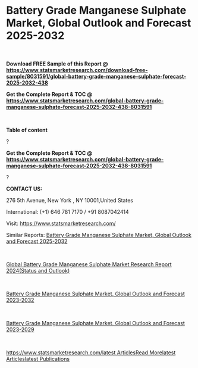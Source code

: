 <h1>Battery Grade Manganese Sulphate Market, Global Outlook and Forecast 2025-2032</h1><br/><p><strong>Download FREE Sample of this Report @ <a href="https://www.statsmarketresearch.com/download-free-sample/8031591/global-battery-grade-manganese-sulphate-forecast-2025-2032-438">https://www.statsmarketresearch.com/download-free-sample/8031591/global-battery-grade-manganese-sulphate-forecast-2025-2032-438</a></strong></p>
 
 
 
 <div><b>Get the Complete Report & TOC @ <a href="https://www.statsmarketresearch.com/global-battery-grade-manganese-sulphate-forecast-2025-2032-438-8031591">https://www.statsmarketresearch.com/global-battery-grade-manganese-sulphate-forecast-2025-2032-438-8031591</a></b></div>
 
 
 
 <p><br />
 
 <b>Table of content</b></p>
 
 
 
 <p>? </p>
 
 
 
 <div><b>Get the Complete Report & TOC @ <a href="https://www.statsmarketresearch.com/global-battery-grade-manganese-sulphate-forecast-2025-2032-438-8031591">https://www.statsmarketresearch.com/global-battery-grade-manganese-sulphate-forecast-2025-2032-438-8031591</a></b></div>
 
 
 
 <p>? </p>
 
 
 
 <p><b>CONTACT US:</b><br />
 
 276 5th Avenue, New York , NY 10001,United States<br />
 
 International: (+1) 646 781 7170 / +91 8087042414<br />
 
 Visit: <a href="https://www.statsmarketresearch.com/">https://www.statsmarketresearch.com/</a><br />
 
 Similar Reports: <a href="https://www.statsmarketresearch.com/global-battery-grade-manganese-sulphate-forecast-2025-2032-438-8031591">Battery Grade Manganese Sulphate Market, Global Outlook and Forecast 2025-2032 </a><br />
 
 <br />
 
 <a href="https://www.statsmarketresearch.com/global-battery-grade-manganese-sulphate-forecast-2025-2032-438-8031591">Global Battery Grade Manganese Sulphate Market Research Report 2024(Status and Outlook)</a><br />
 
 <br />
 
 <a href="https://www.statsmarketresearch.com/global-battery-grade-manganese-sulphate-forecast-2025-2032-438-8031591">Battery Grade Manganese Sulphate Market, Global Outlook and Forecast 2023-2032</a><br />
 
 <br />
 
 <a href="https://www.statsmarketresearch.com/global-battery-grade-manganese-sulphate-forecast-2025-2032-438-8031591">Battery Grade Manganese Sulphate Market, Global Outlook and Forecast 2023-2029</a><br />
 
 <br />
 
 <a href="https://gyeongbokgung.com">https://www.statsmarketresearch.com/</a><a href="https://hallyeomaritime.com">latest Articles</a><a href="https://jingwansa.com">Read More</a><a href="https://nguoiviet.jp/">latest Articles</a><a href="https://www.intelmarketresearch.com/">latest Publications</a></p>